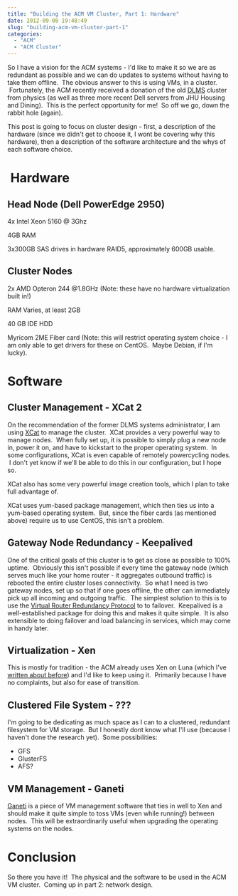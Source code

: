 ```yaml
---
title: "Building the ACM VM Cluster, Part 1: Hardware"
date: 2012-09-08 19:48:49
slug: "building-acm-vm-cluster-part-1"
categories:
  - "ACM"
  - "ACM Cluster"
---
```


So I have a vision for the ACM systems - I'd like to make it so we are as redundant as possible and we can do updates to systems without having to take them offline.  The obvious answer to this is using VMs, in a cluster.  Fortunately, the ACM recently received a donation of the old [DLMS](http://center.ncet2.org/index.php?option=com_patents&controller=awards&tmpl=component&view=awards&layout=award&frame=awards&user=10274&id=86559_nsf) cluster from physics (as well as three more recent Dell servers from JHU Housing and Dining).  This is the perfect opportunity for me!  So off we go, down the rabbit hole (again).

This post is going to focus on cluster design - first, a description of the hardware (since we didn't get to choose it, I wont be covering why this hardware), then a description of the software architecture and the whys of each software choice.

#  Hardware

## Head Node (Dell PowerEdge 2950)

4x Intel Xeon 5160 @ 3Ghz

4GB RAM

3x300GB SAS drives in hardware RAID5, approximately 600GB usable.

## Cluster Nodes

2x AMD Opteron 244 @1.8GHz (Note: these have no hardware virtualization built in!)

RAM Varies, at least 2GB

40 GB IDE HDD

Myricom 2ME Fiber card (Note: this will restrict operating system choice - I am only able to get drivers for these on CentOS.  Maybe Debian, if I'm lucky).

# Software

## Cluster Management - XCat 2

On the recommendation of the former DLMS systems administrator, I am using [XCat](http://xcat.sourceforge.net/) to manage the cluster.  XCat provides a very powerful way to manage nodes.  When fully set up, it is possible to simply plug a new node in, power it on, and have to kickstart to the proper operating system.  In some configurations, XCat is even capable of remotely powercycling nodes.  I don't yet know if we'll be able to do this in our configuration, but I hope so.

XCat also has some very powerful image creation tools, which I plan to take full advantage of.

XCat uses yum-based package management, which then ties us into a yum-based operating system.  But, since the fiber cards (as mentioned above) require us to use CentOS, this isn't a problem.

## Gateway Node Redundancy - Keepalived

One of the critical goals of this cluster is to get as close as possible to 100% uptime.  Obviously this isn't possible if every time the gateway node (which serves much like your home router - it aggregates outbound traffic) is rebooted the entire cluster loses connectivity.  So what I need is two gateway nodes, set up so that if one goes offline, the other can immediately pick up all incoming and outgoing traffic.  The simplest solution to this is to use the [Virtual Router Redundancy Protocol](http://en.wikipedia.org/wiki/Virtual_Router_Redundancy_Protocol) to to failover.  Keepalived is a well-established package for doing this and makes it quite simple.  It is also extensible to doing failover and load balancing in services, which may come in handy later.

## Virtualization - Xen

This is mostly for tradition - the ACM already uses Xen on Luna (which I've [written about before](/2012/09/08/luna-case-study-failure/)) and I'd like to keep using it.  Primarily because I have no complaints, but also for ease of transition.

## Clustered File System - ???

I'm going to be dedicating as much space as I can to a clustered, redundant filesystem for VM storage.  But I honestly dont know what I'll use (because I haven't done the research yet).  Some possibilities:

*   GFS
*   GlusterFS
*   AFS?

## VM Management - Ganeti

[Ganeti](http://code.google.com/p/ganeti/) is a piece of VM management software that ties in well to Xen and should make it quite simple to toss VMs (even while running!) between nodes.  This will be extraordinarily useful when upgrading the operating systems on the nodes.

# Conclusion

So there you have it!  The physical and the software to be used in the ACM VM cluster.  Coming up in part 2: network design.